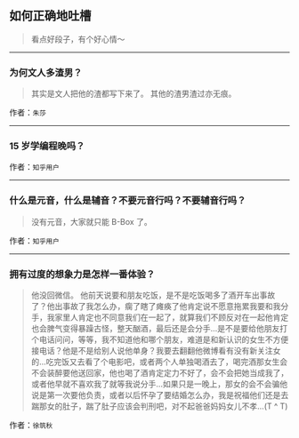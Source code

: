 ## 如何正确地吐槽

> 看点好段子，有个好心情～


 
---

### 为何文人多渣男？

> 其实是文人把他的渣都写下来了。
> 其他的渣男渣过亦无痕。


作者：`朱莎`

---

### 15 岁学编程晚吗？

> 


作者：`知乎用户`

---

### 什么是元音，什么是辅音？不要元音行吗？不要辅音行吗？

> 没有元音，大家就只能 B-Box 了。


作者：`知乎用户`

---

### 拥有过度的想象力是怎样一番体验？

> 他没回微信。
> 他前天说要和朋友吃饭，是不是吃饭喝多了酒开车出事故了？他出事故了我怎么办，瘸了瞎了瘫痪了他肯定说不愿意拖累我要和我分手，我家里人肯定也不同意我们在一起了，就算我们不顾反对在一起他肯定也会脾气变得暴躁古怪，整天酗酒，最后还是会分手…是不是要给他朋友打个电话问问，等等，我不知道他和哪个朋友，难道是和新认识的女生不方便接电话？他是不是给别人说他单身？我要去翻翻他微博看有没有新关注女的…吃完饭又去看了个电影吧，或者两个人单独喝酒去了，喝完酒那女生会不会装醉要他送回家，他也喝了酒肯定定力不好了，会不会把她当成我了，或者他早就不喜欢我了就等我说分手…如果只是一晚上，那女的会不会骗他说是第一次要他负责，或者以后怀孕了要结婚怎么办，我是祝福他们还是去踹那女的肚子，踹了肚子应该会判刑吧，对不起爸爸妈妈女儿不孝…(T ^ T)


作者：`徐筑秋`